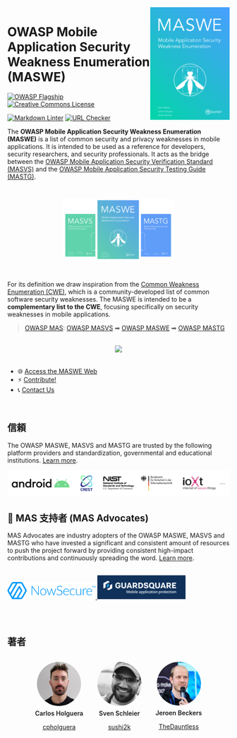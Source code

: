 <img width="180px" align="right" style="float: right;" src="https://raw.githubusercontent.com/OWASP/mastg/master/docs/assets/maswe_cover.png">

# OWASP Mobile Application Security Weakness Enumeration (MASWE)

[![OWASP Flagship](https://img.shields.io/badge/owasp-flagship%20project-48A646.svg)](https://owasp.org/projects/)
[![Creative Commons License](https://img.shields.io/github/license/OWASP/maswe)](https://creativecommons.org/licenses/by-sa/4.0/ "CC BY-SA 4.0")

[![Markdown Linter](https://github.com/OWASP/maswe/workflows/Markdown%20Linter/badge.svg)](https://github.com/OWASP/maswe/actions/workflows/markdown-linter.yml)
[![URL Checker](https://github.com/OWASP/maswe/workflows/URL%20Checker/badge.svg)](https://github.com/OWASP/maswe/actions/workflows/url-checker.yml)

The **OWASP Mobile Application Security Weakness Enumeration (MASWE)** is a list of common security and privacy weaknesses in mobile applications. It is intended to be used as a reference for developers, security researchers, and security professionals. It acts as the bridge between the [OWASP Mobile Application Security Verification Standard (MASVS)](https://github.com/OWASP/masvs) and the [OWASP Mobile Application Security Testing Guide (MASTG)](https://github.com/OWASP/mastg).

<center>
<img src="https://raw.githubusercontent.com/OWASP/mastg/master/docs/assets/maswe-overview.png" style="width: 50%; border-radius: 5px; margin: 2em" />
</center>

For its definition we draw inspiration from the [Common Weakness Enumeration (CWE)](https://cwe.mitre.org/), which is a community-developed list of common software security weaknesses. The MASWE is intended to be a **complementary list to the CWE**, focusing specifically on security weaknesses in mobile applications.

> [OWASP MAS](https://mas.owasp.org): [OWASP MASVS](https://mas.owasp.org/MASVS) ➡ [OWASP MASWE](https://mas.owasp.org/MASWE) ➡ [OWASP MASTG](https://mas.owasp.org/MASTG)

<br>

<center>
<a href="https://mas.owasp.org/MASWE/">
<img width="250px" src="Document/Images/open_website.png"/>
</a>
</center>

<br>

- 🌐 [Access the MASWE Web](https://mas.owasp.org/MASWE/)
- ⚡ [Contribute!](https://mas.owasp.org/contributing)
- 📞 [Contact Us](https://mas.owasp.org/contact)

<br>

## 信頼

The OWASP MASWE, MASVS and MASTG are trusted by the following platform providers and standardization, governmental and educational institutions. [Learn more](https://mas.owasp.org/MASTG/0x02b-MASVS-MASTG-Adoption/).

<a href="https://mas.owasp.org/MASTG/0x02b-MASVS-MASTG-Adoption/">
<img src="https://raw.githubusercontent.com/OWASP/mastg/master/Document/Images/Other/trusted-by-logos.png"/>
</a>

## 🥇 MAS 支持者 (MAS Advocates)

MAS Advocates are industry adopters of the OWASP MASWE, MASVS and MASTG who have invested a significant and consistent amount of resources to push the project forward by providing consistent high-impact contributions and continuously spreading the word. [Learn more](https://mas.owasp.org/MASTG/0x02c-Acknowledgements).

<br>

<a href="https://mas.owasp.org/MASTG/0x02c-Acknowledgements#our-mastg-advocates">
<img src="https://raw.githubusercontent.com/OWASP/mastg/master/Document/Images/Other/nowsecure-logo.png" width="200px;" />
<img src="https://raw.githubusercontent.com/OWASP/mastg/master/Document/Images/Other/guardsquare-logo.png" width="200px;" />
</a>

<br><br>

## 著者

<div style="display:flex; justify-content:center; gap:2rem; flex-wrap:wrap; margin-top:2rem;">

  <div style="text-align:center;">
    <img src="https://raw.githubusercontent.com/OWASP/mastg/master/docs/assets/carlos.jpg" alt="Carlos Holguera" width="100" style="border-radius:50%; display:block; margin:0 auto;" />
    <p style="margin-top:0.5rem; font-weight:600;">Carlos Holguera</p>
    <p><a href="https://github.com/cpholguera">cpholguera</a></p>
  </div>

  <div style="text-align:center;">
    <img src="https://raw.githubusercontent.com/OWASP/mastg/master/docs/assets/sven.jpg" alt="Sven Schleier" width="100" style="border-radius:50%; display:block; margin:0 auto;" />
    <p style="margin-top:0.5rem; font-weight:600;">Sven Schleier</p>
    <p><a href="https://github.com/sushi2k">sushi2k</a></p>
  </div>

  <div style="text-align:center;">
    <img src="https://raw.githubusercontent.com/OWASP/mastg/master/docs/assets/jeroen.jpg" alt="Jeroen Beckers" width="100" style="border-radius:50%; display:block; margin:0 auto;" />
    <p style="margin-top:0.5rem; font-weight:600;">Jeroen Beckers</p>
    <p><a href="https://github.com/TheDauntless">TheDauntless</a></p>
  </div>

</div>
